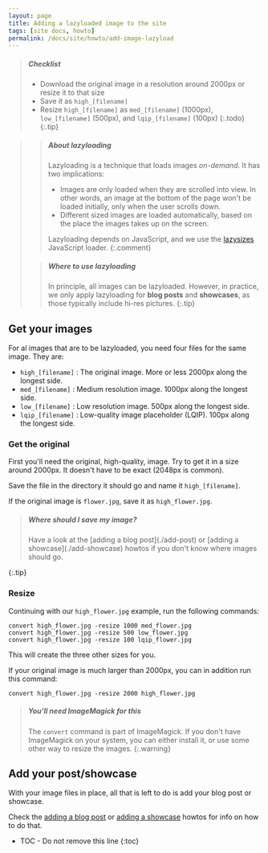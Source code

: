 ```yaml
---
layout: page
title: Adding a lazyloaded image to the site
tags: [site docs, howto]
permalink: /docs/site/howto/add-image-lazyload
---
```


> <h5>Checklist</h5>
> 
>   - Download the original image in a resolution around 2000px or resize it to that size
>   - Save it as `high_[filename]`
>   - Resize `high_[filename]` as  `med_[filename]` (1000px), `low_[filename]` (500px), and `lqip_[filename]` (100px)
> {:.todo}
{:.tip}

> > <h5>About lazyloading</h5>
> >
> > Lazyloading is a technique that loads images _on-demand_. It has two implications:
> >
> > - Images are only loaded when they are scrolled into view. In other words, an image at the bottom of the page won't be loaded initially, only when the user scrolls down.
> > - Different sized images are loaded automatically, based on the place the images takes up on the screen.
> >
> > Lazyloading depends on JavaScript, and we use the [lazysizes](https://github.com/aFarkas/lazysizes) JavaScript loader.
> {:.comment}
> 
> > <h5>Where to use lazyloading</h5>
> > 
> > In principle, all images can be lazyloaded. However, in practice, we only apply lazyloading for **blog posts** and **showcases**, as those typically include hi-res pictures.
> {:.tip}

## Get your images

For al images that are to be lazyloaded, you need four files for the same image. They are:

  - `high_[filename]` : The original image. More or less 2000px along the longest side.
  - `med_[filename]` : Medium resolution image. 1000px along the longest side.
  - `low_[filename]` : Low resolution image. 500px along the longest side.
  - `lqip_[filename]` : Low-quality image placeholder (LQIP). 100px along the longest side.

### Get the original

First you'll need the original, high-quality, image. Try to get it in a size around 2000px.
It doesn't have to be exact (2048px is common).

Save the file in the directory it should go and name it `high_[filename]`.

If the original image is `flower.jpg`, save it as `high_flower.jpg`.

> <h5>Where should I save my image?</h5>
> Have a look at the 
> [adding a blog post](./add-post) or [adding a showcase](./add-showcase) howtos if you don't know where images should go.
{:.tip}

### Resize

Continuing with our `high_flower.jpg` example, run the following commands:

```
convert high_flower.jpg -resize 1000 med_flower.jpg
convert high_flower.jpg -resize 500 low_flower.jpg
convert high_flower.jpg -resize 100 lqip_flower.jpg
```

This will create the three other sizes for you.

If your original image is much larger than 2000px, you can in addition run this command:

```
convert high_flower.jpg -resize 2000 high_flower.jpg
```

> <h5>You'll need ImageMagick for this</h5>
>
> The `convert` command is part of ImageMagick. If you don't have ImageMagick on your system, you can 
> either install it, or use some other way to resize the images.
{:.warning}

## Add your post/showcase

With your image files in place, all that is left to do is add your blog post or showcase.

Check the [adding a blog post](./add-post) or [adding a showcase](./add-showcase) howtos for info on how to do that.

* TOC - Do not remove this line
{:toc}
